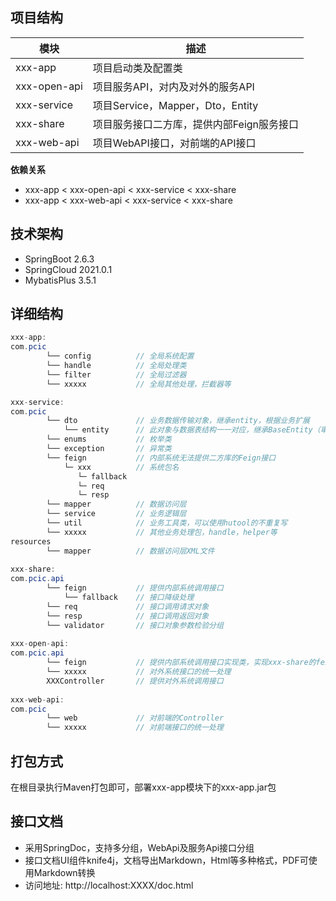 ## 项目结构

| 模块        | 描述                             |
| ----------- | -------------------------------- |
| xxx-app     | 项目启动类及配置类               |
| xxx-open-api     | 项目服务API，对内及对外的服务API |
| xxx-service | 项目Service，Mapper，Dto，Entity |
| xxx-share   | 项目服务接口二方库，提供内部Feign服务接口               |
| xxx-web-api     | 项目WebAPI接口，对前端的API接口  |

**依赖关系**

* xxx-app   <   xxx-open-api   <   xxx-service   <   xxx-share
* xxx-app   <   xxx-web-api   <   xxx-service   <   xxx-share

## 技术架构

* SpringBoot 2.6.3
* SpringCloud 2021.0.1
* MybatisPlus 3.5.1

## 详细结构

``` java
xxx-app:
com.pcic
		└── config          // 全局系统配置
		└── handle          // 全局处理类
		└── filter          // 全局过滤器
		└── xxxxx           // 全局其他处理，拦截器等

xxx-service:
com.pcic 
		└── dto             // 业务数据传输对象，继承entity，根据业务扩展
			└── entity      // 此对象与数据表结构一一对应，继承BaseEntity（审计字段）
		└── enums           // 枚举类
		└── exception       // 异常类
		└── feign           // 内部系统无法提供二方库的Feign接口
		    └─ xxx          // 系统包名
		       └─ fallback
               └─ req	
               └─ resp
		└── mapper          // 数据访问层
		└── service         // 业务逻辑层
		└── util            // 业务工具类，可以使用hutool的不重复写
		└── xxxxx           // 其他业务处理包，handle，helper等
resources
        └── mapper          // 数据访问层XML文件
        
xxx-share:
com.pcic.api
		└── feign           // 提供内部系统调用接口
			└── fallback    // 接口降级处理
		└── req             // 接口调用请求对象
		└── resp            // 接口调用返回对象
		└── validator       // 接口对象参数检验分组
	
xxx-open-api:
com.pcic.api			    	
		└── feign           // 提供内部系统调用接口实现类，实现xxx-share的feign接口
		└── xxxxx           // 对外系统接口的统一处理
		XXXController       // 提供对外系统调用接口
	
xxx-web-api:
com.pcic			    	
		└── web             // 对前端的Controller
		└── xxxxx           // 对前端接口的统一处理
```

## 打包方式

在根目录执行Maven打包即可，部署xxx-app模块下的xxx-app.jar包

## 接口文档

* 采用SpringDoc，支持多分组，WebApi及服务Api接口分组
* 接口文档UI组件knife4j，文档导出Markdown，Html等多种格式，PDF可使用Markdown转换
* 访问地址: http://localhost:XXXX/doc.html
